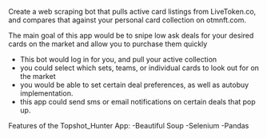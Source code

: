 Create a web scraping bot that pulls active card listings from LiveToken.co, and compares that against your personal card collection on otmnft.com.

The main goal of this app would be to snipe low ask deals for your desired cards on the market and allow you to purchase them quickly
- This bot would log in for you, and pull your active collection
- you could select which sets, teams, or individual cards to look out for on the market
- you would be able to set certain deal preferences, as well as autobuy implementation.
- this app could send sms or email notifications on certain deals that pop up.

Features of the Topshot_Hunter App:
  -Beautiful Soup
  -Selenium 
  -Pandas
  


